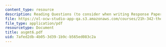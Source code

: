 ```yaml
---
content_type: resource
description: Reading Questions (to consider when writing Response Papers).
file: https://ol-ocw-studio-app-qa.s3.amazonaws.com/courses/21h-342-the-royal-family-fall-2003/7afed2db4b053d391b9cb565ed083c2a_asgmt6.pdf
file_type: application/pdf
resourcetype: Document
title: asgmt6.pdf
uid: 7afed2db-4b05-3d39-1b9c-b565ed083c2a
---
```

